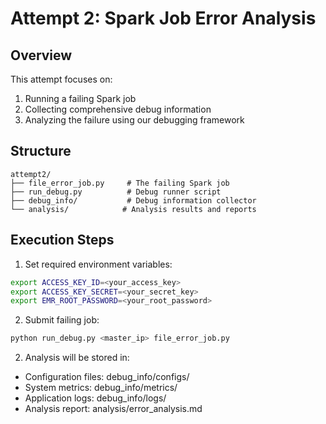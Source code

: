 # Attempt 2: Spark Job Error Analysis

## Overview
This attempt focuses on:
1. Running a failing Spark job
2. Collecting comprehensive debug information
3. Analyzing the failure using our debugging framework

## Structure
```
attempt2/
├── file_error_job.py     # The failing Spark job
├── run_debug.py          # Debug runner script
├── debug_info/           # Debug information collector
└── analysis/            # Analysis results and reports
```

## Execution Steps
1. Set required environment variables:
```bash
export ACCESS_KEY_ID=<your_access_key>
export ACCESS_KEY_SECRET=<your_secret_key>
export EMR_ROOT_PASSWORD=<your_root_password>
```

2. Submit failing job:
```bash
python run_debug.py <master_ip> file_error_job.py
```

2. Analysis will be stored in:
- Configuration files: debug_info/configs/
- System metrics: debug_info/metrics/
- Application logs: debug_info/logs/
- Analysis report: analysis/error_analysis.md
